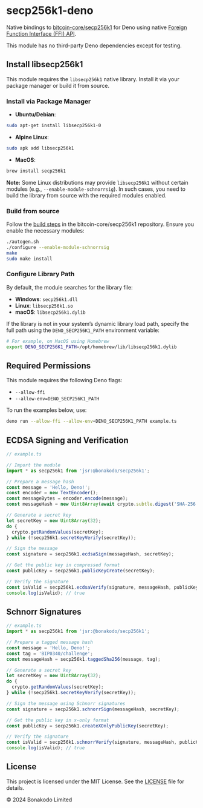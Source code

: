 # secp256k1-deno

Native bindings to [bitcoin-core/secp256k1](https://github.com/bitcoin-core/secp256k1) for Deno using native [Foreign Function Interface (FFI) API](https://docs.deno.com/runtime/reference/deno_namespace_apis/#ffi).

This module has no third-party Deno dependencies except for testing.

## Install libsecp256k1

This module requires the `libsecp256k1` native library. Install it via your package manager or build it from source.

### Install via Package Manager

 * **Ubuntu/Debian**:
 
 ```bash
 sudo apt-get install libsecp256k1-0
 ```

 * **Alpine Linux**:
 
 ```bash
 sudo apk add libsecp256k1
 ```

 * **MacOS**:
 
 ```bash
 brew install secp256k1
 ```

**Note:** Some Linux distributions may provide `libsecp256k1` without certain modules (e.g., `--enable-module-schnorrsig`). In such cases, you need to build the library from source with the required modules enabled.


### Build from source

Follow the [build steps](https://github.com/bitcoin-core/secp256k1?tab=readme-ov-file#building-with-autotools) in the bitcoin-core/secp256k1 repository. Ensure you enable the necessary modules:

```bash
./autogen.sh
./configure --enable-module-schnorrsig
make
sudo make install
```

### Configure Library Path

By default, the module searches for the library file:

  * **Windows**: `secp256k1.dll`
  * **Linux**: `libsecp256k1.so`
  * **macOS**: `libsecp256k1.dylib`

If the library is not in your system’s dynamic library load path, specify the full path using the `DENO_SECP256K1_PATH` environment variable:

```bash
# For example, on MacOS using Homebrew
export DENO_SECP256K1_PATH=/opt/homebrew/lib/libsecp256k1.dylib
```

## Required Permissions

This module requires the following Deno flags:

 * `--allow-ffi`
 * `--allow-env=DENO_SECP256K1_PATH`
 
To run the examples below, use:

```bash
deno run --allow-ffi --allow-env=DENO_SECP256K1_PATH example.ts
```

## ECDSA Signing and Verification

```typescript
// example.ts

// Import the module
import * as secp256k1 from 'jsr:@bonakodo/secp256k1';

// Prepare a message hash
const message = 'Hello, Deno!';
const encoder = new TextEncoder();
const messageBytes = encoder.encode(message);
const messageHash = new Uint8Array(await crypto.subtle.digest('SHA-256', messageBytes));

// Generate a secret key
let secretKey = new Uint8Array(32);
do {
  crypto.getRandomValues(secretKey);
} while (!secp256k1.secretKeyVerify(secretKey));

// Sign the message
const signature = secp256k1.ecdsaSign(messageHash, secretKey);

// Get the public key in compressed format
const publicKey = secp256k1.publicKeyCreate(secretKey);

// Verify the signature
const isValid = secp256k1.ecdsaVerify(signature, messageHash, publicKey);
console.log(isValid); // true
```

## Schnorr Signatures

```typescript
// example.ts
import * as secp256k1 from 'jsr:@bonakodo/secp256k1';

// Prepare a tagged message hash
const message = 'Hello, Deno!';
const tag = 'BIP0340/challenge';
const messageHash = secp256k1.taggedSha256(message, tag);

// Generate a secret key
let secretKey = new Uint8Array(32);
do {
  crypto.getRandomValues(secretKey);
} while (!secp256k1.secretKeyVerify(secretKey));

// Sign the message using Schnorr signatures
const signature = secp256k1.schnorrSign(messageHash, secretKey);

// Get the public key in x-only format
const publicKey = secp256k1.createXOnlyPublicKey(secretKey);

// Verify the signature
const isValid = secp256k1.schnorrVerify(signature, messageHash, publicKey);
console.log(isValid); // true
```

## License

This project is licensed under the MIT License. See the [LICENSE](./LICENSE) file for details.

© 2024 Bonakodo Limited
